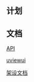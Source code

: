 
## 计划

## 文档

[API](https://apifox.com/apidoc/shared-2a64a041-feee-44d9-afd3-0599ce660494)

[uviewui](https://uviewui.com/components/intro.html)

[架设文档](https://docs.qq.com/aio/DZEhDWkdqTWlQWk5H)
